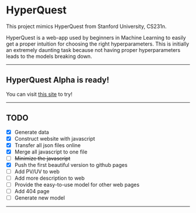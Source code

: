 # HyperQuest
This project mimics HyperQuest from Stanford University, CS231n.

HyperQuest is a web-app used by beginners in Machine Learning to easily get a proper intuition for choosing the right hyperparameters. This is initially an extremely daunting task because not having proper hyperparameters leads to the models breaking down.

---

## HyperQuest Alpha is ready!

You can visit [this site](https://bingcheng.openmc.cn/HyperQuest/) to try!

---

## TODO

- [x] Generate data
- [x] Construct website with javascript
- [x] Transfer all json files online
- [x] Merge all javascript to one file
- [ ] ~~Minimize the javascript~~
- [x] Push the first beautiful version to github pages
- [ ] Add PV/UV to web
- [ ] Add more description to web
- [ ] Provide the easy-to-use model for other web pages
- [ ] Add 404 page
- [ ] Generate new model

---

